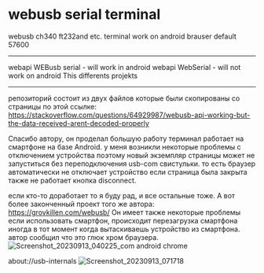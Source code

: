 # webusb serial terminal
webusb ch340 ft232and etc. terminal  work on android brauser
default 57600
_____________
webapi WEBusb serial - will work in android 
webapi WebSerial - will not work on android
This  differents projekts
_____________
репозиторий состоит из двух файлов которые были скопированы со страницы по этой ссылке:
https://stackoverflow.com/questions/64929987/webusb-api-working-but-the-data-received-arent-decoded-properly

Спасибо автору, он проделал большую работу терминал работает на смартфоне на базе Android. 
у меня возникли некоторые проблемы с отключением устройства поэтому новый экземпляр страницы может не запуститься без переподключения usb-com свистульки.
то есть браузер автоматически не отключает устройство если страница была закрыта 
также не работает кнопка disconnect.

если кто-то доработает то я буду рад, и все остальные тоже.
А вот более законченный проект того же автора: 
https://grovkillen.com/webusb/
Он имеет также некоторые проблемы если использовать смартфон, происходит перезагрузка смартфона иногда в тот момент когда вытаскиваешь устройство из смартфона. автор сообщил что это глюк хром браузера.
![Screenshot_20230913_040225_com android chrome](https://github.com/selevo/WebUsbSerialTerminal/assets/13694921/1d808fe0-d964-4601-b5a4-04428f0c6b25)

about://usb-internals
![Screenshot_20230913_071718](https://github.com/selevo/WebUsbSerialTerminal/assets/13694921/da16214d-5a48-4a8d-9ece-db436bd7a682)

